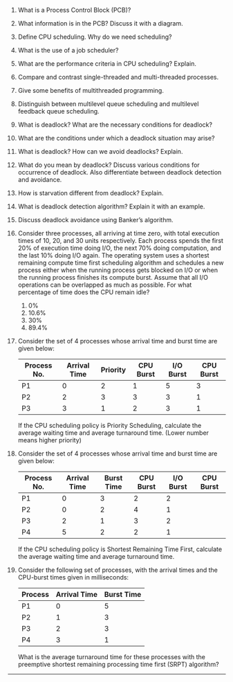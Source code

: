 1. What is a Process Control Block (PCB)?
2. What information is in the PCB? Discuss it with a diagram.
3. Define CPU scheduling. Why do we need scheduling?
4. What is the use of a job scheduler?
5. What are the performance criteria in CPU scheduling? Explain.

6. Compare and contrast single-threaded and multi-threaded processes.
7. Give some benefits of multithreaded programming.

8. Distinguish between multilevel queue scheduling and multilevel feedback queue scheduling.

9. What is deadlock? What are the necessary conditions for deadlock?
10. What are the conditions under which a deadlock situation may arise?
11. What is deadlock? How can we avoid deadlocks? Explain.
12. What do you mean by deadlock? Discuss various conditions for occurrence of deadlock. Also differentiate between deadlock detection and avoidance.
13. How is starvation different from deadlock? Explain.

14. What is deadlock detection algorithm? Explain it with an example.
15. Discuss deadlock avoidance using Banker’s algorithm.

16. Consider three processes, all arriving at time zero, with total execution times of 10, 20, and 30 units respectively. Each process spends the first 20% of execution time doing I/O, the next 70% doing computation, and the last 10% doing I/O again. The operating system uses a shortest remaining compute time first scheduling algorithm and schedules a new process either when the running process gets blocked on I/O or when the running process finishes its compute burst. Assume that all I/O operations can be overlapped as much as possible. For what percentage of time does the CPU remain idle?

    1. 0%
    2. 10.6%
    3. 30%
    4. 89.4%

17. Consider the set of 4 processes whose arrival time and burst time are given below:

    | Process No. | Arrival Time | Priority | CPU Burst | I/O Burst | CPU Burst |
    | ----------- | ------------ | -------- | --------- | --------- | --------- |
    | P1          | 0            | 2        | 1         | 5         | 3         |
    | P2          | 2            | 3        | 3         | 3         | 1         |
    | P3          | 3            | 1        | 2         | 3         | 1         |

    If the CPU scheduling policy is Priority Scheduling, calculate the average waiting time and average turnaround time. (Lower number means higher priority)

18. Consider the set of 4 processes whose arrival time and burst time are given below:

    | Process No. | Arrival Time | Burst Time | CPU Burst | I/O Burst | CPU Burst |
    | ----------- | ------------ | ---------- | --------- | --------- | --------- |
    | P1          | 0            | 3          | 2         | 2         |           |
    | P2          | 0            | 2          | 4         | 1         |           |
    | P3          | 2            | 1          | 3         | 2         |           |
    | P4          | 5            | 2          | 2         | 1         |           |

    If the CPU scheduling policy is Shortest Remaining Time First, calculate the average waiting time and average turnaround time.

19. Consider the following set of processes, with the arrival times and the CPU-burst times given in milliseconds:

    | Process | Arrival Time | Burst Time |
    | ------- | ------------ | ---------- |
    | P1      | 0            | 5          |
    | P2      | 1            | 3          |
    | P3      | 2            | 3          |
    | P4      | 3            | 1          |

    What is the average turnaround time for these processes with the preemptive shortest remaining processing time first (SRPT) algorithm?

---
